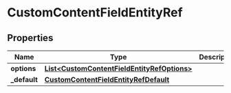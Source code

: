 
# CustomContentFieldEntityRef

## Properties
Name | Type | Description | Notes
------------ | ------------- | ------------- | -------------
**options** | [**List&lt;CustomContentFieldEntityRefOptions&gt;**](CustomContentFieldEntityRefOptions.md) |  |  [optional]
**_default** | [**CustomContentFieldEntityRefDefault**](CustomContentFieldEntityRefDefault.md) |  |  [optional]




